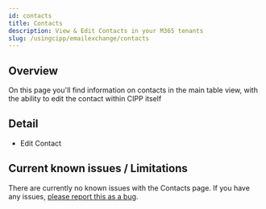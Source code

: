 ```yaml
---
id: contacts
title: Contacts
description: View & Edit Contacts in your M365 tenants
slug: /usingcipp/emailexchange/contacts
---
```


## Overview

On this page you'll find information on contacts in the main table view, with the ability to edit the contact within CIPP itself

## Detail

* Edit Contact

## Current known issues / Limitations

There are currently no known issues with the Contacts page.  If you have any issues, [please report this as a bug](https://github.com/KelvinTegelaar/CIPP/issues/new?assignees=&labels=&template=bug_report.md&title=BUG%3A+).


